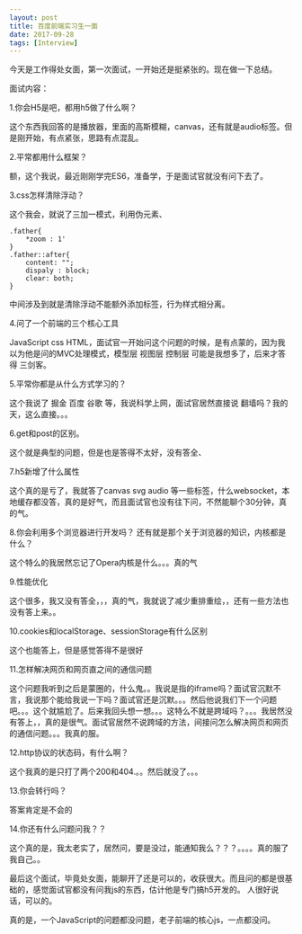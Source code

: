 ```yaml
---
layout: post
title: 百度前端实习生一面
date: 2017-09-28
tags: [Interview]
---
```


今天是工作得处女面，第一次面试，一开始还是挺紧张的。现在做一下总结。

面试内容：

1.你会H5是吧，都用h5做了什么啊？

这个东西我回答的是播放器，里面的高斯模糊，canvas，还有就是audio标签。但是刚开始，有点紧张，思路有点混乱。

2.平常都用什么框架？

额，这个我说，最近刚刚学完ES6，准备学，于是面试官就没有问下去了。

3.css怎样清除浮动？

这个我会，就说了三加一模式，利用伪元素、

    .father{
        *zoom : 1'
    }
    .father::after{
        content: "";
        dispaly : block;
        clear: both;
    }

中间涉及到就是清除浮动不能额外添加标签，行为样式相分离。

4.问了一个前端的三个核心工具

JavaScript css HTML，面试官一开始问这个问题的时候，是有点蒙的，因为我以为他是问的MVC处理模式，模型层 视图层 控制层 可能是我想多了，后来才答得 三剑客。

5.平常你都是从什么方式学习的？

这个我说了 掘金 百度 谷歌 等，我说科学上网，面试官居然直接说 翻墙吗？我的天，这么直接。。。

6.get和post的区别。

这个就是典型的问题，但是也是答得不太好，没有答全、

7.h5新增了什么属性 

这个真的是亏了，我就答了canvas svg audio 等一些标签，什么websocket，本地缓存都没答，真的是好气，而且面试官也没有往下问，不然能聊个30分钟，真的气。

8.你会利用多个浏览器进行开发吗？ 还有就是那个关于浏览器的知识，内核都是什么？

这个特么的我居然忘记了Opera内核是什么。。。真的气

9.性能优化

这个很多，我又没有答全，，，真的气，我就说了减少重排重绘，，还有一些方法也没有答上来。。

10.cookies和localStorage、sessionStorage有什么区别

这个也能答上，但是感觉答得不是很好

11.怎样解决网页和网页直之间的通信问题

这个问题我听到之后是蒙圈的，什么鬼。。我说是指的iframe吗？面试官沉默不言，我说那个能给我说一下吗？面试官还是沉默。。。然后他说我们下一个问题吧。。。这个就尴尬了。后来我回头想一想。。。这特么不就是跨域吗？。。。我居然没有答上，，真的是很气。面试官居然不说跨域的方法，间接问怎么解决网页和网页的通信问题。。。我真的服。

12.http协议的状态码，有什么啊？

这个我真的是只打了两个200和404.。。然后就没了。。。

13.你会转行吗？

答案肯定是不会的

14.你还有什么问题问我？？

这个真的是，我太老实了，居然问，要是没过，能通知我么？？？。。。。真的服了我自己。。

最后这个面试，毕竟处女面，能聊开了还是可以的，收获很大。而且问的都是很基础的，感觉面试官都没有问我js的东西，估计他是专门搞h5开发的。 人很好说话，可以的。

真的是，一个JavaScript的问题都没问题，老子前端的核心js，一点都没问。
